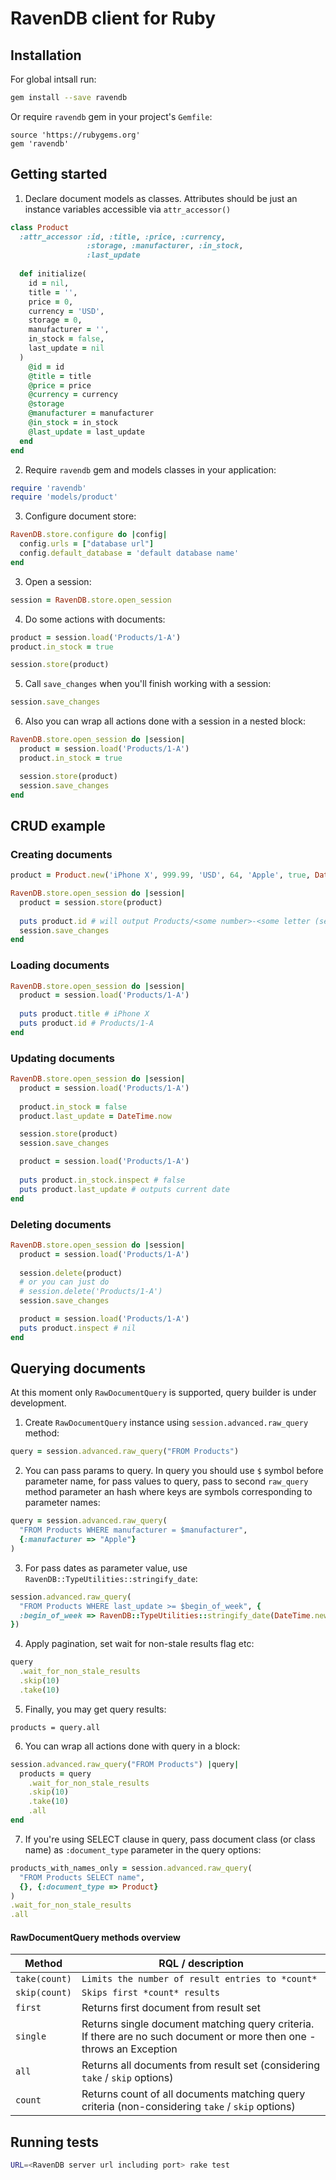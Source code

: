 # RavenDB client for Ruby

## Installation

For global intsall run:

```bash
gem install --save ravendb
```

Or require `ravendb` gem in your project's `Gemfile`:

```
source 'https://rubygems.org'
gem 'ravendb'
```

## Getting started

1. Declare document models as classes. Attributes should be just an instance variables accessible via `attr_accessor()`

```ruby
class Product
  :attr_accessor :id, :title, :price, :currency,
                 :storage, :manufacturer, :in_stock,
                 :last_update
  
  def initialize(
    id = nil,
    title = '',
    price = 0,
    currency = 'USD',
    storage = 0,
    manufacturer = '',
    in_stock = false,
    last_update = nil
  )
    @id = id
    @title = title
    @price = price
    @currency = currency
    @storage
    @manufacturer = manufacturer
    @in_stock = in_stock
    @last_update = last_update
  end
end
```

2. Require `ravendb` gem and models classes in your application:

```ruby
require 'ravendb'
require 'models/product'
```

3. Configure document store:

```ruby
RavenDB.store.configure do |config|
  config.urls = ["database url"]
  config.default_database = 'default database name'
end
```

3. Open a session:

```ruby
session = RavenDB.store.open_session
```

4. Do some actions with documents:

```ruby
product = session.load('Products/1-A')
product.in_stock = true

session.store(product)
```

5. Call `save_changes` when you'll finish working with a session:

```ruby
session.save_changes
```

6. Also you can wrap all actions done with a session in a nested block:

```ruby
RavenDB.store.open_session do |session|
  product = session.load('Products/1-A')
  product.in_stock = true

  session.store(product)
  session.save_changes
end
```

## CRUD example

### Creating documents

```ruby
product = Product.new('iPhone X', 999.99, 'USD', 64, 'Apple', true, DateTime.new(2017, 10, 1, 0, 0, 0))

RavenDB.store.open_session do |session|
  product = session.store(product)
  
  puts product.id # will output Products/<some number>-<some letter (server node tag)> e.g. Products/1-A
  session.save_changes
end  
```

### Loading documents

```ruby
RavenDB.store.open_session do |session|
  product = session.load('Products/1-A')
  
  puts product.title # iPhone X
  puts product.id # Products/1-A
end
```

### Updating documents
```ruby
RavenDB.store.open_session do |session|
  product = session.load('Products/1-A')
  
  product.in_stock = false
  product.last_update = DateTime.now

  session.store(product)
  session.save_changes

  product = session.load('Products/1-A')
  
  puts product.in_stock.inspect # false
  puts product.last_update # outputs current date
end  
```

### Deleting documents

```ruby
RavenDB.store.open_session do |session|
  product = session.load('Products/1-A')
  
  session.delete(product)
  # or you can just do
  # session.delete('Products/1-A')
  session.save_changes

  product = session.load('Products/1-A')
  puts product.inspect # nil
end
```

## Querying documents

At this moment only `RawDocumentQuery` is supported, query builder is under development.

1. Create `RawDocumentQuery` instance using `session.advanced.raw_query` method:

```ruby
query = session.advanced.raw_query("FROM Products")
```
2. You can pass params to query. In query you should use `$` symbol before parameter name, for pass values to query, pass to second `raw_query` method parameter an hash where keys are symbols corresponding to parameter names:

```ruby
query = session.advanced.raw_query(
  "FROM Products WHERE manufacturer = $manufacturer", 
  {:manufacturer => "Apple"}
)
```

3. For pass dates as parameter value, use `RavenDB::TypeUtilities::stringify_date`:

```ruby
session.advanced.raw_query(
  "FROM Products WHERE last_update >= $begin_of_week", {
  :begin_of_week => RavenDB::TypeUtilities::stringify_date(DateTime.new(2017, 11, 6, 0, 0, 0))
})
```

4. Apply pagination, set wait for non-stale results flag etc:

```ruby
query
  .wait_for_non_stale_results
  .skip(10)
  .take(10)
```

5. Finally, you may get query results:

```
products = query.all
```

6. You can wrap all actions done with query in a block:

```ruby
session.advanced.raw_query("FROM Products") |query|
  products = query
    .wait_for_non_stale_results
    .skip(10)
    .take(10)
    .all 
end
```

7. If you're using SELECT clause in query, pass document class (or class name) as `:document_type` parameter in the query options:

```ruby
products_with_names_only = session.advanced.raw_query(
  "FROM Products SELECT name", 
  {}, {:document_type => Product}
)
.wait_for_non_stale_results
.all
```

#### RawDocumentQuery methods overview
| Method | RQL / description |
| ------------- | ------------- |
|`take(count)`|`Limits the number of result entries to *count* `|
|`skip(count)`|`Skips first *count* results `|
|`first`|Returns first document from result set|
|`single`|Returns single document matching query criteria. If there are no such document or more then one - throws an Exception|
|`all`|Returns all documents from result set (considering `take` / `skip` options)|
|`count`|Returns count of all documents matching query criteria (non-considering `take` / `skip` options)|


## Running tests

```bash
URL=<RavenDB server url including port> rake test
```